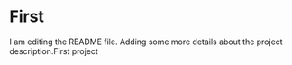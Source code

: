 # First
I am editing the README file. Adding some more details about the project description.First project
